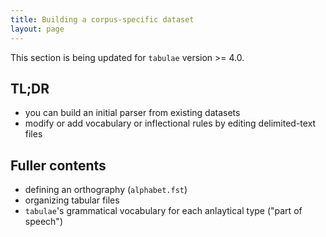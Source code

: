 ```yaml
---
title: Building a corpus-specific dataset
layout: page
---
```


This section is being updated for `tabulae` version >= 4.0.

## TL;DR

- you can build an initial parser from existing datasets
- modify or add vocabulary or inflectional rules by editing delimited-text files


## Fuller contents

- defining an orthography (`alphabet.fst`)
- organizing tabular files
- `tabulae`'s grammatical vocabulary for each anlaytical type ("part of speech")
